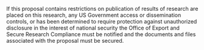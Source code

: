 If this proposal contains restrictions on publication of results of research are placed on this research, any US Government access or dissemination controls, or has been determined to require protection against unauthorized disclosure in the interest of national security the Office of Export and Secure Research Compliance must be notified and the documents and files associated with the proposal must be secured.
